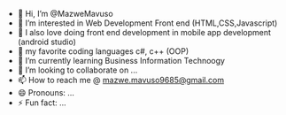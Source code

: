 - 👋 Hi, I’m @MazweMavuso
- 👀 I’m interested in Web Development Front end (HTML,CSS,Javascript)
- 👀 I also love doing front end development in mobile app development (android studio)
- 👀 my favorite coding languages c#, c++ (OOP)
- 🌱 I’m currently learning Business Information Technoogy
- 💞️ I’m looking to collaborate on ...
- 📫 How to reach me  @ mazwe.mavuso9685@gmail.com
- 😄 Pronouns: ...
- ⚡ Fun fact: ...

<!---
MazweMavuso/MazweMavuso is a ✨ special ✨ repository because its `README.md` (this file) appears on your GitHub profile.
You can click the Preview link to take a look at your changes.
--->
